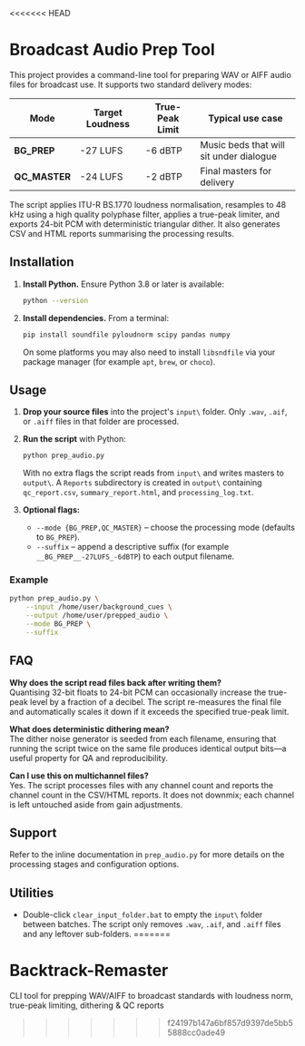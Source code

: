 <<<<<<< HEAD
# Broadcast Audio Prep Tool

This project provides a command-line tool for preparing WAV or AIFF audio files for broadcast use. It supports two standard delivery modes:

| Mode        | Target Loudness | True-Peak Limit | Typical use case                         |
|-------------|-----------------|-----------------|------------------------------------------|
| **BG_PREP** | -27 LUFS        | -6 dBTP         | Music beds that will sit under dialogue  |
| **QC_MASTER** | -24 LUFS     | -2 dBTP         | Final masters for delivery               |

The script applies ITU-R BS.1770 loudness normalisation, resamples to 48 kHz using a high quality polyphase filter, applies a true-peak limiter, and exports 24-bit PCM with deterministic triangular dither. It also generates CSV and HTML reports summarising the processing results.

## Installation

1. **Install Python.** Ensure Python 3.8 or later is available:

   ```bash
   python --version
   ```

2. **Install dependencies.** From a terminal:

   ```bash
   pip install soundfile pyloudnorm scipy pandas numpy
   ```

   On some platforms you may also need to install `libsndfile` via your package manager (for example `apt`, `brew`, or `choco`).

## Usage

1. **Drop your source files** into the project's `input\` folder. Only `.wav`, `.aif`, or `.aiff` files in that folder are processed.

2. **Run the script** with Python:

   ```bash
   python prep_audio.py
   ```

   With no extra flags the script reads from `input\` and writes masters to `output\`. A `Reports` subdirectory is created in `output\` containing `qc_report.csv`, `summary_report.html`, and `processing_log.txt`.

3. **Optional flags:**

   - `--mode {BG_PREP,QC_MASTER}` – choose the processing mode (defaults to `BG_PREP`).
   - `--suffix` – append a descriptive suffix (for example `__BG_PREP__-27LUFS_-6dBTP`) to each output filename.

### Example

```bash
python prep_audio.py \
    --input /home/user/background_cues \
    --output /home/user/prepped_audio \
    --mode BG_PREP \
    --suffix
```

## FAQ

**Why does the script read files back after writing them?**  
Quantising 32-bit floats to 24-bit PCM can occasionally increase the true-peak level by a fraction of a decibel. The script re-measures the final file and automatically scales it down if it exceeds the specified true-peak limit.

**What does deterministic dithering mean?**  
The dither noise generator is seeded from each filename, ensuring that running the script twice on the same file produces identical output bits—a useful property for QA and reproducibility.

**Can I use this on multichannel files?**  
Yes. The script processes files with any channel count and reports the channel count in the CSV/HTML reports. It does not downmix; each channel is left untouched aside from gain adjustments.

## Support

Refer to the inline documentation in `prep_audio.py` for more details on the processing stages and configuration options.

## Utilities

- Double-click `clear_input_folder.bat` to empty the `input\` folder between batches. The script only removes `.wav`, `.aif`, and `.aiff` files and any leftover sub-folders.
=======
# Backtrack-Remaster
CLI tool for prepping WAV/AIFF to broadcast standards with loudness norm, true-peak limiting, dithering &amp; QC reports
>>>>>>> f24197b147a6bf857d9397de5bb55888cc0ade49
